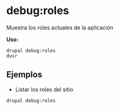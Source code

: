 # debug:roles
Muestra los roles actuales de la aplicación

**Uso:**
```
drupal debug:roles
dusr
```

## Ejemplos
* Listar los roles del sitio
```
drupal debug:roles
```
